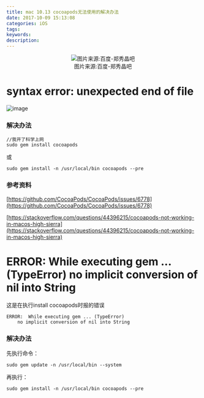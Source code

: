 ```yaml
---
title: mac 10.13 cocoapods无法使用的解决办法
date: 2017-10-09 15:13:08
categories: iOS
tags:
keywords:
description:
---
```


<div align=center>

![图片来源:百度-郑秀晶吧](http://ojgg6fpio.bkt.clouddn.com/db61b651f3deb48f007b518ef31f3a292cf578ef.jpg??imageMogr2/thumbnail/!50p)  
图片来源:百度-郑秀晶吧

</div>
<!--more-->

# syntax error: unexpected end of file
![image](http://ojgg6fpio.bkt.clouddn.com/cocoapods%2010.13%20%E6%97%A0%E6%B3%95%E4%BD%BF%E7%94%A8.png)

### 解决办法

```
//我开了科学上网
sudo gem install cocoapods
```
或

```
sudo gem install -n /usr/local/bin cocoapods --pre
```


### 参考资料  

[https://github.com/CocoaPods/CocoaPods/issues/6778](https://github.com/CocoaPods/CocoaPods/issues/6778)

[https://stackoverflow.com/questions/44396215/cocoapods-not-working-in-macos-high-sierra](https://stackoverflow.com/questions/44396215/cocoapods-not-working-in-macos-high-sierra)

# ERROR:  While executing gem ... (TypeError) no implicit conversion of nil into String

这是在执行install cocoapods时报的错误

```
ERROR:  While executing gem ... (TypeError)
    no implicit conversion of nil into String
```
### 解决办法  
先执行命令：

```
sudo gem update -n /usr/local/bin --system
```
再执行：  

```
sudo gem install -n /usr/local/bin cocoapods --pre
```


